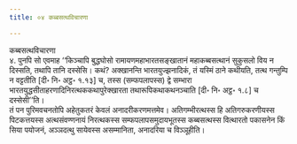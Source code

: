 ```yaml
---
title: ०४ कब्बसत्थविचारणा

---
```

कब्बसत्थविचारणा  
४. पुनपि सो एवमाह ‘‘किञ्‍चापि बुद्धघोसो रामायणमहाभारतसङ्खातानं महाकब्बसत्थानं सुकुसलो विय न दिस्सति, तथापि तानि दस्सेसि। कथं? अक्खानन्ति भारतयुज्झनादिकं, तं यस्मिं ठाने कथीयति, तत्थ गन्तुम्पि न वट्टतीति [दी॰ नि॰ अट्ठ॰ १.१३] च, तस्स (सम्फपलापस्स) द्वे सम्भारा भारतयुद्धसीताहरणादिनिरत्थककथापुरेक्खारता तथारूपिकथाकथनञ्‍चाति [दी॰ नि॰ अट्ठ॰ १.८] च दस्सेसी’’ति।  
तं पन पुरिमवचनतोपि अहेतुकतरं केवलं अनादरीकरणमत्तमेव। अतिगम्भीरत्थस्स हि अतिगरुकरणीयस्स पिटकत्तयस्स अत्थसंवण्णनायं निरत्थकस्स सम्फपलापसमुदायभूतस्स कब्बसत्थस्स वित्थारतो पकासनेन किं सिया पयोजनं, अञ्‍ञदत्थु सायेवस्स असम्मानिता, अनादरिया च विञ्‍ञूहीति।  